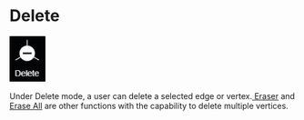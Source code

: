 # Delete

![hotkey: Alt + Shift](../../.gitbook/assets/delete-button.png)

Under Delete mode, a user can delete a selected edge or vertex.[ Eraser](../eraser-1.md) and [Erase All](../../tools/wireframe-tools/erase-all.md) are other functions with the capability to delete multiple vertices.

